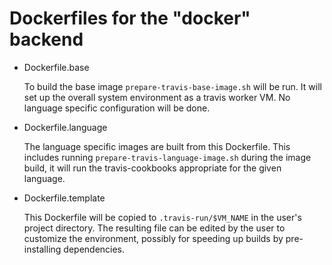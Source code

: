 Dockerfiles for the "docker" backend
====================================

- Dockerfile.base

  To build the base image `prepare-travis-base-image.sh` will be run. It will
  set up the overall system environment as a travis worker VM. No language
  specific configuration will be done.

- Dockerfile.language

  The language specific images are built from this Dockerfile. This includes
  running `prepare-travis-language-image.sh` during the image build, it will run
  the travis-cookbooks appropriate for the given language.

- Dockerfile.template

  This Dockerfile will be copied to `.travis-run/$VM_NAME` in the user's project
  directory. The resulting file can be edited by the user to customize the
  environment, possibly for speeding up builds by pre-installing dependencies.
